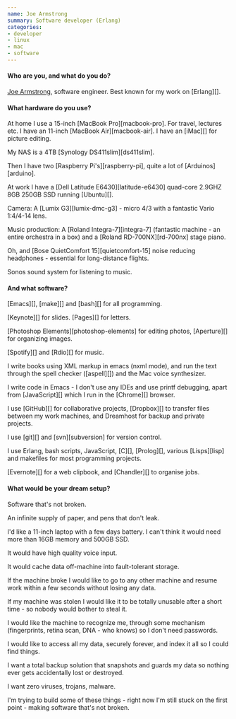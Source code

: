 ```yaml
---
name: Joe Armstrong
summary: Software developer (Erlang)
categories:
- developer
- linux
- mac
- software
---
```


#### Who are you, and what do you do?

[Joe Armstrong](http://armstrongonsoftware.blogspot.ru/ "Joe's website."), software engineer. Best known for my work on [Erlang][].

#### What hardware do you use?

At home I use a 15-inch [MacBook Pro][macbook-pro]. For travel, lectures etc. I have an 11-inch [MacBook Air][macbook-air]. I have an [iMac][] for picture editing.

My NAS is a 4TB [Synology DS411slim][ds411slim].

Then I have two [Raspberry Pi's][raspberry-pi], quite a lot of [Arduinos][arduino].

At work I have a [Dell Latitude E6430][latitude-e6430] quad-core 2.9GHZ 8GB 250GB SSD running [Ubuntu][].

Camera: A [Lumix G3][lumix-dmc-g3] - micro 4/3 with a fantastic Vario 1:4/4-14 lens.

Music production: A [Roland Integra-7][integra-7] (fantastic machine - an entire orchestra in a box) and a [Roland RD-700NX][rd-700nx] stage piano.

Oh, and [Bose QuietComfort 15][quietcomfort-15] noise reducing headphones - essential for long-distance flights.

Sonos sound system for listening to music.

#### And what software?

[Emacs][], [make][] and [bash][] for all programming.

[Keynote][] for slides. [Pages][] for letters.

[Photoshop Elements][photoshop-elements] for editing photos, [Aperture][] for organizing images.

[Spotify][] and [Rdio][] for music.

I write books using XML markup in emacs (nxml mode), and run the text
through the spell checker ([aspell][]) and the Mac voice synthesizer.

I write code in Emacs - I don't use any IDEs and use printf debugging, apart from [JavaScript][] which I run in the [Chrome][] browser.

I use [GitHub][] for collaborative projects, [Dropbox][] to transfer files between my work machines, and Dreamhost for backup and private
projects.

I use [git][] and [svn][subversion] for version control.

I use Erlang, bash scripts, JavaScript, [C][], [Prolog][], various [Lisps][lisp] and makefiles for most programming projects. 

[Evernote][] for a web clipbook, and [Chandler][] to organise jobs.

#### What would be your dream setup?

Software that's not broken. 

An infinite supply of paper, and pens that don't leak.

I'd like a 11-inch laptop with a few days battery. I can't think it
would need more than 16GB memory and 500GB SSD.

It would have high quality voice input.

It would cache data off-machine into fault-tolerant storage.

If the machine broke I would like to go to any other machine
and resume work within a few seconds without losing any data.

If my machine was stolen I would like it to be totally unusable
after a short time - so nobody would bother to steal it.

I would like the machine to recognize me, through some mechanism
(fingerprints, retina scan, DNA - who knows) so I don't need passwords.

I would like to access all my data, securely forever, and index it
all so I could find things.

I want a total backup solution that snapshots and guards my data so
nothing ever gets accidentally lost or destroyed.

I want zero viruses, trojans, malware.

I'm trying to build some of these things - right now I'm still stuck on the first point - making software that's not broken.